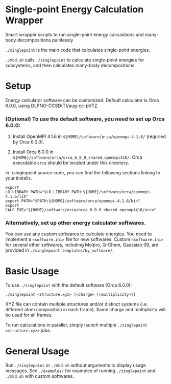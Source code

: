 # Single-point Energy Calculation Wrapper

Smart wrapper scripts to run single-point energy calculations and many-body decompositions painlessly

`./singlepoint` is the main code that calculates single-point energies.

`./mbd.sh` calls `./singlepoint` to calculate single-point energies for subsystems, and then calculates many-body decompositions.

# Setup

Energy calculator software can be customized. Default calculator is Orca 6.0.0, using DLPNO-CCSD(T)/aug-cc-pVTZ.

### (Optional) To use the default software, you need to set up Orca 6.0.0:

1. Install OpenMPI 4.1.6 in `${HOME}/software/orca/openmpi-4.1.6/` (requried by Orca 6.0.0).

2. Install Orca 6.0.0 in `${HOME}/software/orca/orca_6_0_0_shared_openmpi416/`. Orca executable `orca` should be located under this directory.

In ./singlepoint source code, you can find the following sections linking to your installs.

```
export LD_LIBRARY_PATH="$LD_LIBRARY_PATH:${HOME}/software/orca/openmpi-4.1.6/lib"
export PATH="$PATH:${HOME}/software/orca/openmpi-4.1.6/bin"
export CALC_EXE="${HOME}/software/orca/orca_6_0_0_shared_openmpi416/orca"
```

### Alternatively, set up other energy calculator softwares.

You can use any custom softwares to calculate energies. You need to implement a `<software.ini>` file for new softwares. Custom `<software.ini>` for several other softwares, including Molpro, Q-Chem, Gaussian 09, are provided in `./singlepoint.templates/by_software/`.

# Basic Usage

To use `./singlepoint` with the default software (Orca 6.0.0):

`./singlepoint <structure.xyz> [<charge> [<multiplicity>]]`

XYZ file can contain multiple structures and/or distinct systems (i.e. different atom composition in each frame). Same charge and multiplicity will be used for all frames.

To run calculations in parallel, simply launch multiple `./singlepoint <structure.xyz>` jobs.

# General Usage

Run `./singlepoint` or `./mbd.sh` without arguments to display usage messages. See `./examples/` for examples of running `./singlepoint` and `./mbd.sh` with custom softwares.
